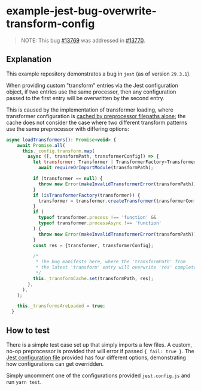 # example-jest-bug-overwrite-transform-config

> NOTE: This bug [#13769](https://github.com/facebook/jest/issues/13769) was addressed in [#13770](https://github.com/facebook/jest/pull/13770).

## Explanation

This example repository demonstrates a bug in `jest` (as of version `29.3.1`).

When providing custom "transform" entries via the Jest configuration object, if
two entries use the same processor, then any configuration passed to the first
entry will be overwritten by the second entry.

This is caused by the implementation of transformer loading, where transformer
configuration is [cached by preprocessor filepaths alone](https://github.com/facebook/jest/blob/61a64b53fe72b00fb17d7aabe5a54c4d415a845f/packages/jest-transform/src/ScriptTransformer.ts#L281); the cache does not
consider the case where two different transform patterns use the same preprocessor
with differing options:

```js
async loadTransformers(): Promise<void> {
    await Promise.all(
      this._config.transform.map(
        async ([, transformPath, transformerConfig]) => {
          let transformer: Transformer | TransformerFactory<Transformer> =
            await requireOrImportModule(transformPath);

          if (transformer == null) {
            throw new Error(makeInvalidTransformerError(transformPath));
          }
          if (isTransformerFactory(transformer)) {
            transformer = transformer.createTransformer(transformerConfig);
          }
          if (
            typeof transformer.process !== 'function' &&
            typeof transformer.processAsync !== 'function'
          ) {
            throw new Error(makeInvalidTransformerError(transformPath));
          }
          const res = {transformer, transformerConfig};

          /*
           * The bug manifests here, where the 'transformPath' from
           * the latest 'transform' entry will overwrite 'res' completely.
           */
          this._transformCache.set(transformPath, res);
        },
      ),
    );

    this._transformsAreLoaded = true;
  }
```

## How to test

There is a simple test case set up that simply imports a few files. A custom, no-op preprocessor is
provided that will error if passed `{ fail: true }`. The [Jest configuration file](jest.config.js) provided has four different options, demonstrating how configurations can get overridden.

Simply uncomment one of the configurations provided `jest.config.js` and run `yarn test`.
